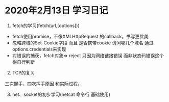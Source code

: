 # 2020年2月13日 学习日记


1. fetch的学习(fetch(url,\[options]))

* fetch使用promise，不像XMLHttpRequest 的callback。书写更优美
* 忽略跨域的Set-Cookie字段 而且 是否携带cookie 访问哪几个域名 通过 options.credentials来实现
* 对错误的捕获，fetch对象=> reject 只因为网络链接错误 而非状态码错误这个得自行判断

2. TCP的复习

三次握手、四次挥手原因 和实际过程。

3. net、socket的初步学习(netcat 命令行 基础使用)